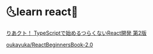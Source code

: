 # :last_quarter_moon_with_face:learn react:first_quarter_moon_with_face:

[りあクト！ TypeScriptで始めるつらくないReact開発 第2版](https://booth.pm/ja/items/1312652)

[oukayuka/ReactBeginnersBook-2.0](https://github.com/oukayuka/ReactBeginnersBook-2.0)
